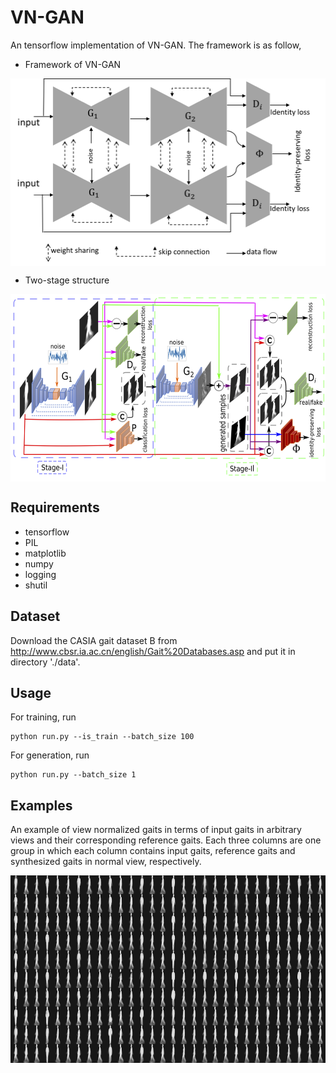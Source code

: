 # VN-GAN
An tensorflow implementation of VN-GAN. The framework is as follow,
* Framework of VN-GAN

<div align=center>
<img src="./model/framework.png" width = "600" height = "300" alt="Framework of VN-GAN" align=center />
</div>

* Two-stage structure
<div align=center>
<img src="./model/two-stage.png" width = "600" height = "300" alt="Framework of VN-GAN" align=center />
</div>

## Requirements
* tensorflow 
* PIL
* matplotlib
* numpy
* logging
* shutil

## Dataset

Download the CASIA gait dataset B from http://www.cbsr.ia.ac.cn/english/Gait%20Databases.asp and put it in directory './data'.
## Usage

For training, run

```
python run.py --is_train --batch_size 100
```

For generation, run

```
python run.py --batch_size 1
```
## Examples

An example of view normalized gaits in terms of input gaits in arbitrary views and their corresponding reference gaits. Each three columns are one group in which each column contains input gaits, reference gaits and synthesized gaits in normal view, respectively.

<div align=center>
<img src="./sample/sample.jpg" width = "800" height = "300" alt="An example of synethsized gaits in normalized view." align=center />
</div>



